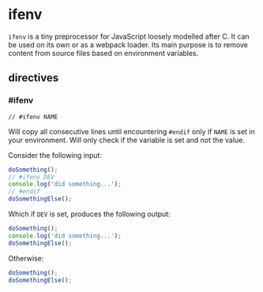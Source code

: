 # ifenv
`ifenv` is a tiny preprocessor for JavaScript loosely modelled after C. It can be used on its own or as a webpack loader. Its main purpose is to remove content from source files based on environment variables.

## directives
### \#ifenv

`// #ifenv NAME`

Will copy all consecutive lines until encountering `#endif` only if `NAME` is set in your environment. Will only check if the variable is set and not the value.

Consider the following input:

```javascript
doSomething();
// #ifenv DEV
console.log('did something...');
// #endif
doSomethingElse();
```

Which if `DEV` is set, produces the following output:

```javascript
doSomething();
console.log('did something...');
doSomethingElse();
```

Otherwise:

```javascript
doSomething();
doSomethingElse();
```


